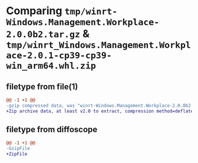 # Comparing `tmp/winrt-Windows.Management.Workplace-2.0.0b2.tar.gz` & `tmp/winrt_Windows.Management.Workplace-2.0.1-cp39-cp39-win_arm64.whl.zip`

## filetype from file(1)

```diff
@@ -1 +1 @@
-gzip compressed data, was "winrt-Windows.Management.Workplace-2.0.0b2.tar", last modified: Sat Dec  2 18:23:16 2023, max compression
+Zip archive data, at least v2.0 to extract, compression method=deflate
```

## filetype from diffoscope

```diff
@@ -1 +1 @@
-GzipFile
+ZipFile
```

